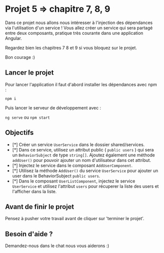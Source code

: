 # Projet 5 => chapitre 7, 8, 9

Dans ce projet nous allons nous intéresser à l'injection des dépendances via l'utilisation d'un service ! Vous allez créer un service qui sera partagé entre deux composants, pratique très courante dans une application Angular.

Regardez bien les chapitres 7 8 et 9 si vous bloquez sur le projet.

Bon courage :)

## Lancer le projet

Pour lancer l'application il faut d'abord installer les dépendances avec npm : 

`npm i`

Puis lancer le serveur de développement avec : 

`ng serve` ou `npm start`

## Objectifs
- [*] Créer un service `UserService` dans le dossier shared/services.
- [*] Dans ce service, utilisez un attribut public ( `public users` ) qui sera un `BehaviorSubject` de type `string[]`. Ajoutez également une méthode `addUser()` pour pouvoir ajouter un nom d'utilisateur dans cet attribut.
- [*] Injectez le service dans le composant `AddUserComponent`.
- [*] Utilisez la méthode `AddUser()` du service `UserService` pour ajouter un user dans le BehaviorSubject `public users`.
- [*] Dans le composant `UserListComponent`, injectez le service `UserService` et utilisez l'attribut `users` pour récuperer la liste des users et l'afficher dans la liste.

      
## Avant de finir le projet

Pensez à pusher votre travail avant de cliquer sur 'terminer le projet'.

## Besoin d'aide ?

Demandez-nous dans le chat nous vous aiderons :)
